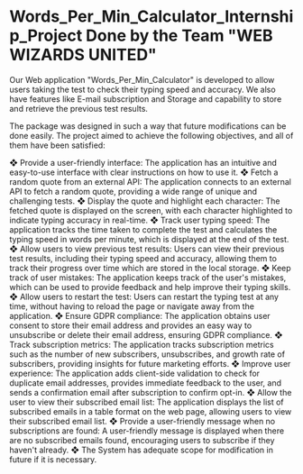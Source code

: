 # Words_Per_Min_Calculator_Internship_Project Done by the Team "WEB WIZARDS UNITED"
Our Web application "Words_Per_Min_Calculator" is developed to allow users  taking the test to check their typing speed and accuracy. We also have features like E-mail subscription and Storage and capability to store and retrieve the previous test results.

The package was designed in such a way that future modifications can be done easily. The project aimed to achieve the following objectives, and all of them have been satisfied:

❖	Provide a user-friendly interface: The application has an intuitive and easy-to-use interface with clear instructions on how to use it.
❖	Fetch a random quote from an external API: The application connects to an external API to fetch a random quote, providing a wide range of unique and challenging tests.
❖	Display the quote and highlight each character: The fetched quote is displayed on the screen, with each character highlighted to indicate typing accuracy in real-time.
❖	Track user typing speed: The application tracks the time taken to complete the test and calculates the typing speed in words per minute, which is displayed at the end of the test.
❖	Allow users to view previous test results: Users can view their previous test results, including their typing speed and accuracy, allowing them to track their progress over time which are stored in the local storage.
❖	Keep track of user mistakes: The application keeps track of the user's mistakes, which can be used to provide feedback and help improve their typing skills.
❖	Allow users to restart the test: Users can restart the typing test at any time, without having to reload the page or navigate away from the application.
❖	Ensure GDPR compliance: The application obtains user consent to store their email address and provides an easy way to unsubscribe or delete their email address, ensuring GDPR compliance.
❖	Track subscription metrics: The application tracks subscription metrics such as the number of new subscribers, unsubscribes, and growth rate of subscribers, providing insights for future marketing efforts.
❖	Improve user experience: The application adds client-side validation to check for duplicate email addresses, provides immediate feedback to the user, and sends a confirmation email after subscription to confirm opt-in.
❖	Allow the user to view their subscribed email list: The application displays the list of subscribed emails in a table format on the web page, allowing users to view their subscribed email list.
❖	Provide a user-friendly message when no subscriptions are found: A user-friendly message is displayed when there are no subscribed emails found, encouraging users to subscribe if they haven't already.
❖	The System has adequate scope for modification in future if it is necessary.

